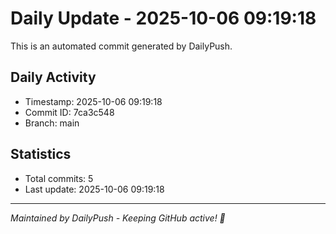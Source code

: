 # Daily Update - 2025-10-06 09:19:18

This is an automated commit generated by DailyPush.

## Daily Activity
- Timestamp: 2025-10-06 09:19:18
- Commit ID: 7ca3c548
- Branch: main

## Statistics
- Total commits: 5
- Last update: 2025-10-06 09:19:18

---
*Maintained by DailyPush - Keeping GitHub active! 🚀*
